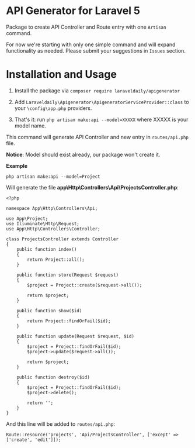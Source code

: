 # API Generator for Laravel 5

Package to create API Controller and Route entry with one `Artisan` command.

For now we're starting with only one simple command and will expand functionality as needed. Please submit your suggestions in `Issues` section.

# Installation and Usage

1. Install the package via `composer require laraveldaily/apigenerator`

2. Add `Laraveldaily\Apigenerator\ApigeneratorServiceProvider::class` to your `\config\app.php` providers.

3. That's it: run `php artisan make:api --model=XXXXX` where XXXXX is your model name. 

This command will generate API Controller and new entry in `routes/api.php` file.

__Notice__: Model should exist already, our package won't create it. 


__Example__

`php artisan make:api --model=Project`

Will generate the file __app\Http\Controllers\Api\ProjectsController.php__:

```
<?php

namespace App\Http\Controllers\Api;

use App\Project;
use Illuminate\Http\Request;
use App\Http\Controllers\Controller;

class ProjectsController extends Controller
{
    public function index()
    {
        return Project::all();
    }

    public function store(Request $request)
    {
        $project = Project::create($request->all());

        return $project;
    }

    public function show($id)
    {
        return Project::findOrFail($id);
    }

    public function update(Request $request, $id)
    {
        $project = Project::findOrFail($id);
        $project->update($request->all());

        return $project;
    }

    public function destroy($id)
    {
        $project = Project::findOrFail($id);
        $project->delete();

        return '';
    }
}

```

And this line will be added to `routes/api.php`:

```
Route::resource('projects', 'Api/ProjectsController', ['except' => ['create', 'edit']]);
```